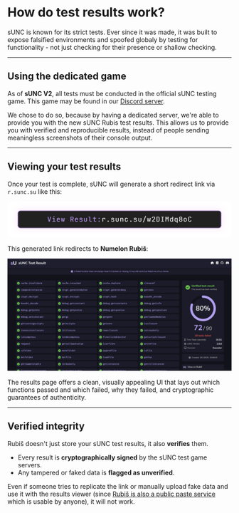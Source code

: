 # How do test results work?

sUNC is known for its strict tests. Ever since it was made, it was built to expose falsified environments and spoofed globaly by testing for functionality - not just checking for their presence or shallow checking.

---

## Using the dedicated game

As of **sUNC V2**, all tests must be conducted in the official sUNC testing game. This game may be found in our [Discord server](https://discord.gg/FNNfTUpFYv).

We chose to do so, because by having a dedicated server, we're able to provide you with the new sUNC Rubis test results. This allows us to provide you with verified and reproducible results, instead of people sending meaningless screenshots of their console output.

---

## Viewing your test results

Once your test is complete, sUNC will generate a short redirect link via `r.sunc.su` like this:

![An `r.sunc.su` redirect link generated](./assets/test-results/r.sunc.su.png)

This generated link redirects to **Numelon Rubiš**:

![An sUNC Test Result being displayed with Numelon Rubiš](./assets/test-results/RubisTestResult.png)

The results page offers a clean, visually appealing UI that lays out which functions passed and which failed, why they failed, and cryptographic guarantees of authenticity.

---

## Verified integrity

Rubiš doesn't just store your sUNC test results, it also **verifies** them.

- Every result is **cryptographically signed** by the sUNC test game servers.
- Any tampered or faked data is **flagged as unverified**.

Even if someone tries to replicate the link or manually upload fake data and use it with the results viewer (since [Rubiš is also a public paste service](https://rubis.app) which is usable by anyone), it will not work.
